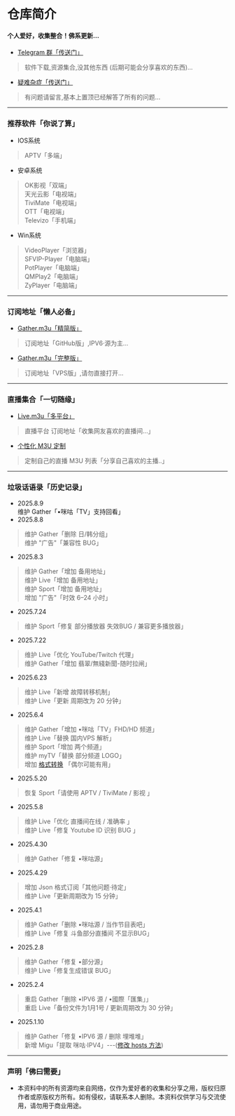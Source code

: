 
# 仓库简介
#### 个人爱好，收集整合！佛系更新…
* [Telegram 群「传送门」](https://t.me/Y_anGGGGGG)
>软件下载,资源集合,没其他东西 (后期可能会分享喜欢的东西)...
* [疑难杂症「传送门」](https://github.com/YanG-1989/m3u/issues)
>有问题请留言,基本上置顶已经解答了所有的问题... 
---
### 推荐软件「你说了算」  
* IOS系统  
>APTV「多端」  
* 安卓系统
>OK影视「双端」  
>天光云影「电视端」   
>TiviMate「电视端」   
>OTT「电视端」   
>Televizo「手机端」  
* Win系统
>VideoPlayer「浏览器」  
>SFVIP-Player「电脑端」  
>PotPlayer「电脑端」  
>QMPlay2「电脑端」  
>ZyPlayer「电脑端」   
---
### 订阅地址「懒人必备」   
* [Gather.m3u「精简版」](https://bit.ly/IPTV-Gather)  
> 订阅地址「GitHub版」,IPV6·源为主...    
* [Gather.m3u「完整版」](https://tv.iill.top/m3u/Gather)  
> 订阅地址「VPS版」,请勿直接打开...  
---
### 直播集合「一切随缘」  
* [Live.m3u「多平台」](https:///tv.iill.top/m3u/Live)  
>直播平台 订阅地址「收集网友喜欢的直播间...」
* [个性化 M3U 定制](https://m.iill.top)  
>定制自己的直播 M3U 列表「分享自己喜欢的主播..」
---
### 垃圾话语录「历史记录」 
* 2025.8.9  
维护 Gather「•咪咕「TV」支持回看」  
* 2025.8.8  
>维护 Gather「删除 日/韩分组」  
>维护 "广告"「兼容性 BUG」  
* 2025.8.3  
>维护 Gather「增加 备用地址」  
>维护 Live「增加 备用地址」  
>维护 Sport「增加 备用地址」  
>增加 "广告"「时效 6–24 小时」  
* 2025.7.24  
>维护 Sport「修复 部分播放器 失效BUG / 兼容更多播放器」  
* 2025.7.22  
>维护 Live「优化 YouTube/Twitch 代理」  
>维护 Gather「增加 翡翠/無綫新聞-随时拉闸」  
* 2025.6.23  
>维护 Live「新增 故障转移机制」  
>维护 Live「更新 周期改为 20 分钟」  
* 2025.6.4  
>维护 Gather「增加 •咪咕「TV」FHD/HD 频道」  
>维护 Live「替换 国内VPS 解析」  
>维护 Sport「增加 两个频道」  
>维护 myTV「替换 部分频道 LOGO」  
>增加 [格式转换](https://yang-1989.eu.org/Conversion.php) 「偶尔可能有用」 
* 2025.5.20  
>恢复 Sport「请使用 APTV / TiviMate / 影视 」  
* 2025.5.8  
>维护 Live「优化 直播间在线 / 准确率 」  
>维护 Live「修复 Youtube ID 识别 BUG 」  
* 2025.4.30  
>维护 Gather「修复 •咪咕源」  
* 2025.4.29  
>增加 Json 格式订阅「其他问题·待定」  
>维护 Live「更新周期改为 15 分钟」  
* 2025.4.1  
>维护 Gather「删除 •咪咕源 / 当作节目表吧」  
>维护 Live「修复 斗鱼部分直播间 不显示BUG」  
* 2025.2.8  
>维护 Gather「修复 •部分源」  
>维护 Live「修复生成错误 BUG」  
* 2025.2.4  
>重启 Gather「删除 •IPV6 源 / •國際「匯集」」  
>重启 Live「备份文件为1月1号 / 更新周期改为 30 分钟」  
* 2025.1.10     
>维护 Gather「修复 •IPV6 源 / 删除 埋堆堆」  
>新增 Migu「提取 咪咕·IPV4」---([修改 hosts 方法](https://raw.githubusercontent.com/YanG-1989/m3u/refs/heads/main/hosts.txt))   
---

### 声明「佛曰需要」
* 本资料中的所有资源均来自网络，仅作为爱好者的收集和分享之用，版权归原作者或原版权方所有。如有侵权，请联系本人删除。本资料仅供学习与交流使用，请勿用于商业用途。
